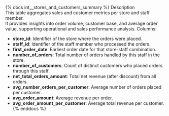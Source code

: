 {% docs int__stores_and_customers_summary %}
Description  
This table aggregates sales and customer metrics per store and staff member.  
It provides insights into order volume, customer base, and average order value, supporting operational and sales performance analysis.
Columns:
- **store_id**: Identifier of the store where the orders were placed.
- **staff_id**: Identifier of the staff member who processed the orders.
- **first_order_date**: Earliest order date for that store-staff combination.
- **number_of_orders**: Total number of orders handled by this staff in the store.
- **number_of_customers**: Count of distinct customers who placed orders through this staff.
- **net_total_orders_amount**: Total net revenue (after discount) from all orders.
- **avg_number_orders_per_customer**: Average number of orders placed per customer.
- **avg_order_amount**: Average revenue per order.
- **avg_order_amount_per_customer**: Average total revenue per customer.
{% enddocs %}